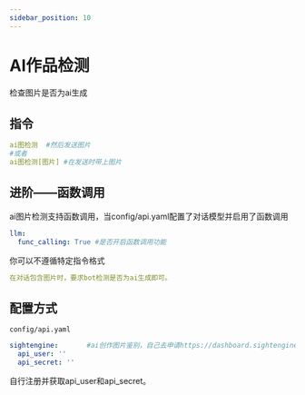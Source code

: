 ```yaml
---
sidebar_position: 10
---
```

# AI作品检测
检查图片是否为ai生成
## 指令
```yaml
ai图检测  #然后发送图片
#或者
ai图检测[图片] #在发送时带上图片
```
## 进阶——函数调用
ai图片检测支持函数调用，当config/api.yaml配置了对话模型并启用了函数调用
```yaml
llm:
  func_calling: True #是否开启函数调用功能
```
你可以不遵循特定指令格式
```yaml
在对话包含图片时，要求bot检测是否为ai生成即可。
```
## 配置方式
`config/api.yaml`
```yaml
sightengine:       #ai创作图片鉴别，自己去申请https://dashboard.sightengine.com/api-credentials
  api_user: ''
  api_secret: ''
```
自行注册并获取api_user和api_secret。